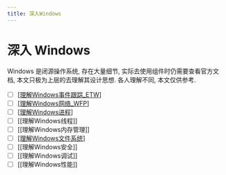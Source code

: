 ```yaml
---
title: 深入Windows
---
```


# 深入 Windows

<!-- @import "[TOC]" {cmd="toc" depthFrom=1 depthTo=6 orderedList=false} -->

Windows 是闭源操作系统, 存在大量细节, 实际去使用组件时仍需要查看官方文档, 本文只极为上层的去理解其设计思想.
各人理解不同, 本文仅供参考.

- [ ] [[理解Windows事件跟踪_ETW]]
- [ ] [[理解Windows网络_WFP]]
- [ ] [[理解Windows进程]]
- [ ] [[理解Windows线程]]
- [ ] [[理解Windows内存管理]]
- [ ] [[理解Windows文件系统]]
- [ ] [[理解Windows安全]]
- [ ] [[理解Windows调试]]
- [ ] [[理解Windows性能]]

[//begin]: # "Autogenerated link references for markdown compatibility"
[理解Windows事件跟踪_ETW]: %E7%90%86%E8%A7%A3Windows%E4%BA%8B%E4%BB%B6%E8%B7%9F%E8%B8%AA_ETW "理解Windows事件跟踪_ETW"
[理解Windows网络_WFP]: %E7%90%86%E8%A7%A3Windows%E7%BD%91%E7%BB%9C_WFP "理解Windows网络_WFP"
[理解Windows进程]: %E7%90%86%E8%A7%A3Windows%E8%BF%9B%E7%A8%8B "理解Windows进程"
[理解Windows文件系统]: %E7%90%86%E8%A7%A3Windows%E6%96%87%E4%BB%B6%E7%B3%BB%E7%BB%9F "理解Windows文件系统"
[//end]: # "Autogenerated link references"
